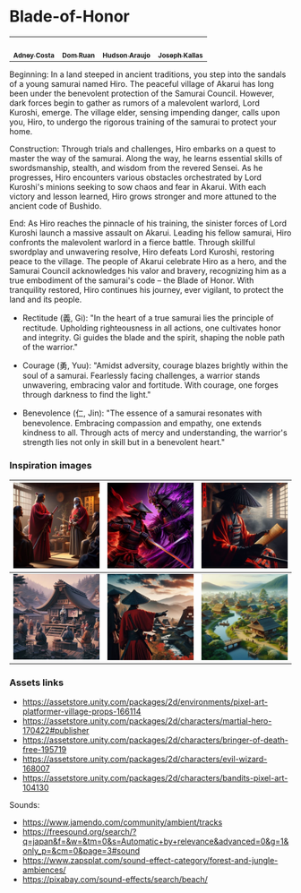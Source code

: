 # Blade-of-Honor

<div align="center" style="max-width:68rem;">
<table>
  <tr>
    <td align="center"><a href="https://github.com/matheus-1618"><img style="border-radius: 50%;" src="https://avatars.githubusercontent.com/Adneycm" width="100px;" alt=""/><br /><sub><b>Adney Costa</b></sub></a><br/><a href="https://github.com/Adneycm" title="Adney Costa Moura"></a></td>
    
   <td align="center"><a href="https://github.com/DomRuanSuzano"><img style="border-radius: 50%;" src="https://avatars.githubusercontent.com/DomRuanSuzano" width="100px;" alt=""/><br /><sub><b>Dom Ruan</b></sub></a><br/><a href="https://github.com/DomRuanSuzano" title="Dom Ruan"></a></td>

  <td align="center"><a href="https://github.com/HudsonArauj"><img style="border-radius: 50%;" src="https://avatars.githubusercontent.com/HudsonArauj" width="100px;" alt=""/><br /><sub><b>Hudson Araujo</b></sub></a><br/><a href="https://github.com/HudsonArauj" title="Hudson Araujo"></a></td>

  <td align="center"><a href="https://github.com/josephkneto"><img style="border-radius: 50%;" src="https://avatars.githubusercontent.com/josephkneto" width="100px;" alt=""/><br /><sub><b>Joseph Kallas</b></sub></a><br/><a href="https://github.com/josephkneto" title="Joseph Kallas"></a></td>

  </tr>
</table>
</div>

Beginning:
In a land steeped in ancient traditions, you step into the sandals of a young samurai named Hiro. The peaceful village of Akarui has long been under the benevolent protection of the Samurai Council. However, dark forces begin to gather as rumors of a malevolent warlord, Lord Kuroshi, emerge. The village elder, sensing impending danger, calls upon you, Hiro, to undergo the rigorous training of the samurai to protect your home.

Construction:
Through trials and challenges, Hiro embarks on a quest to master the way of the samurai. Along the way, he learns essential skills of swordsmanship, stealth, and wisdom from the revered Sensei. As he progresses, Hiro encounters various obstacles orchestrated by Lord Kuroshi's minions seeking to sow chaos and fear in Akarui. With each victory and lesson learned, Hiro grows stronger and more attuned to the ancient code of Bushido.

End:
As Hiro reaches the pinnacle of his training, the sinister forces of Lord Kuroshi launch a massive assault on Akarui. Leading his fellow samurai, Hiro confronts the malevolent warlord in a fierce battle. Through skillful swordplay and unwavering resolve, Hiro defeats Lord Kuroshi, restoring peace to the village. The people of Akarui celebrate Hiro as a hero, and the Samurai Council acknowledges his valor and bravery, recognizing him as a true embodiment of the samurai's code – the Blade of Honor. With tranquility restored, Hiro continues his journey, ever vigilant, to protect the land and its people.


- Rectitude (義, Gi): "In the heart of a true samurai lies the principle of rectitude. Upholding righteousness in all actions, one cultivates honor and integrity. Gi guides the blade and the spirit, shaping the noble path of the warrior."

- Courage (勇, Yuu): "Amidst adversity, courage blazes brightly within the soul of a samurai. Fearlessly facing challenges, a warrior stands unwavering, embracing valor and fortitude. With courage, one forges through darkness to find the light."

- Benevolence (仁, Jin): "The essence of a samurai resonates with benevolence. Embracing compassion and empathy, one extends kindness to all. Through acts of mercy and understanding, the warrior's strength lies not only in skill but in a benevolent heart."

### Inspiration images

| ![Image 3](Images/Picture3.jpg) | ![Image 4](Images/Picture4.jpg) | ![Image 3](Images/Picture5.jpg) |
|----------------------------------|----------------------------------|----------------------------------|
| ![Image 3](Images/Picture6.jpg) | ![Image 4](Images/Picture7.jpg) | ![Image 3](Images/Picture8.jpg) |




### Assets links

- https://assetstore.unity.com/packages/2d/environments/pixel-art-platformer-village-props-166114
- https://assetstore.unity.com/packages/2d/characters/martial-hero-170422#publisher
- https://assetstore.unity.com/packages/2d/characters/bringer-of-death-free-195719
- https://assetstore.unity.com/packages/2d/characters/evil-wizard-168007
- https://assetstore.unity.com/packages/2d/characters/bandits-pixel-art-104130

Sounds:

- https://www.jamendo.com/community/ambient/tracks
- https://freesound.org/search/?q=japan&f=&w=&tm=0&s=Automatic+by+relevance&advanced=0&g=1&only_p=&cm=0&page=3#sound
- https://www.zapsplat.com/sound-effect-category/forest-and-jungle-ambiences/
- https://pixabay.com/sound-effects/search/beach/
